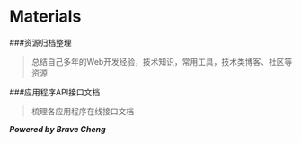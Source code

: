 # Materials

###资源归档整理
> 总结自己多年的Web开发经验，技术知识，常用工具，技术类博客、社区等资源

###应用程序API接口文档
> 梳理各应用程序在线接口文档




***Powered by Brave Cheng***
